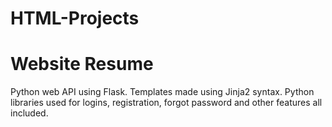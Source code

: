 # HTML-Projects

# Website Resume
Python web API using Flask.
Templates made using Jinja2 syntax.
Python libraries used for logins, registration, forgot password and other features all included.
